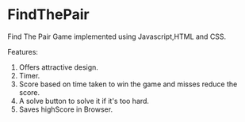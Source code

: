 # FindThePair
Find The Pair Game implemented using Javascript,HTML and CSS.

Features:
1) Offers attractive design.
2) Timer.
3) Score based on time taken to win the game and misses reduce the score.
4) A solve button to solve it if it's too hard.
5) Saves highScore in Browser.
